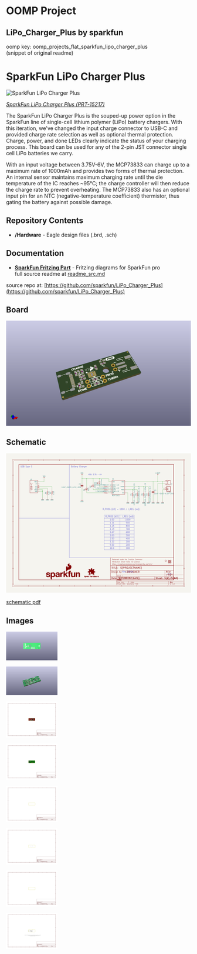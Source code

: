 # OOMP Project  
## LiPo_Charger_Plus  by sparkfun  
  
oomp key: oomp_projects_flat_sparkfun_lipo_charger_plus  
(snippet of original readme)  
  
SparkFun LiPo Charger Plus  
========================================  
  
![SparkFun LiPo Charger Plus](https://cdn.sparkfun.com/assets/parts/1/3/6/5/8/15217-SparkFun_LiPo_Charger_Plus-02.jpg)  
  
[*SparkFun LiPo Charger Plus (PRT-15217)*](https://www.sparkfun.com/products/15217)  
  
The SparkFun LiPo Charger Plus is the souped-up power option in the SparkFun line of single-cell lithium polymer (LiPo) battery chargers. With this iteration, we've changed the input charge connector to USB-C and provided charge rate selection as well as optional thermal protection. Charge, power, and done LEDs clearly indicate the status of your charging process. This board can be used for any of the 2-pin JST connector single cell LiPo batteries we carry.   
  
With an input voltage between 3.75V-6V, the MCP73833 can charge up to a maximum rate of 1000mAh and provides two forms of thermal protection. An internal sensor maintains maximum charging rate until the die temperature of the IC reaches ~95°C; the charge controller will then reduce the charge rate to prevent overheating. The MCP73833 also has an optional input pin for an NTC (negative-temperature coefficient) thermistor, thus gating the battery against possible damage.   
  
  
  
Repository Contents  
-------------------  
  
* **/Hardware** - Eagle design files (.brd, .sch)  
  
Documentation  
--------------  
* **[SparkFun Fritzing Part](https://github.com/sparkfun/Fritzing_Parts/blob/main/products/15217_sfe_LiPo_Charger_Plus.fzpz)** - Fritzing diagrams for SparkFun pro  
  full source readme at [readme_src.md](readme_src.md)  
  
source repo at: [https://github.com/sparkfun/LiPo_Charger_Plus](https://github.com/sparkfun/LiPo_Charger_Plus)  
## Board  
  
[![working_3d.png](working_3d_600.png)](working_3d.png)  
## Schematic  
  
[![working_schematic.png](working_schematic_600.png)](working_schematic.png)  
  
[schematic pdf](working_schematic.pdf)  
## Images  
  
[![working_3D_bottom.png](working_3D_bottom_140.png)](working_3D_bottom.png)  
  
[![working_3D_top.png](working_3D_top_140.png)](working_3D_top.png)  
  
[![working_assembly_page_01.png](working_assembly_page_01_140.png)](working_assembly_page_01.png)  
  
[![working_assembly_page_02.png](working_assembly_page_02_140.png)](working_assembly_page_02.png)  
  
[![working_assembly_page_03.png](working_assembly_page_03_140.png)](working_assembly_page_03.png)  
  
[![working_assembly_page_04.png](working_assembly_page_04_140.png)](working_assembly_page_04.png)  
  
[![working_assembly_page_05.png](working_assembly_page_05_140.png)](working_assembly_page_05.png)  
  
[![working_assembly_page_06.png](working_assembly_page_06_140.png)](working_assembly_page_06.png)  
